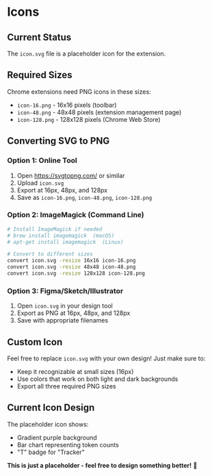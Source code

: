 # Icons

## Current Status
The `icon.svg` file is a placeholder icon for the extension.

## Required Sizes
Chrome extensions need PNG icons in these sizes:
- `icon-16.png` - 16x16 pixels (toolbar)
- `icon-48.png` - 48x48 pixels (extension management page)
- `icon-128.png` - 128x128 pixels (Chrome Web Store)

## Converting SVG to PNG

### Option 1: Online Tool
1. Open https://svgtopng.com/ or similar
2. Upload `icon.svg`
3. Export at 16px, 48px, and 128px
4. Save as `icon-16.png`, `icon-48.png`, `icon-128.png`

### Option 2: ImageMagick (Command Line)
```bash
# Install ImageMagick if needed
# brew install imagemagick  (macOS)
# apt-get install imagemagick  (Linux)

# Convert to different sizes
convert icon.svg -resize 16x16 icon-16.png
convert icon.svg -resize 48x48 icon-48.png
convert icon.svg -resize 128x128 icon-128.png
```

### Option 3: Figma/Sketch/Illustrator
1. Open `icon.svg` in your design tool
2. Export as PNG at 16px, 48px, and 128px
3. Save with appropriate filenames

## Custom Icon
Feel free to replace `icon.svg` with your own design! Just make sure to:
- Keep it recognizable at small sizes (16px)
- Use colors that work on both light and dark backgrounds
- Export all three required PNG sizes

## Current Icon Design
The placeholder icon shows:
- Gradient purple background
- Bar chart representing token counts
- "T" badge for "Tracker"

**This is just a placeholder - feel free to design something better!** 🎨
